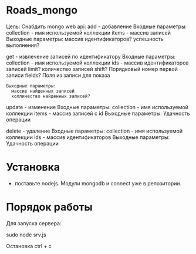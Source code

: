 Roads_mongo
==========

Цель: Снабдить mongo web api: 
add - добавление
    Входные параметры:
      collection - имя используемой коллекции
      items - массив записей
    Выходные параметры:
      массив идентификаторов? 
      успешность выполнения?

get - извлечение записей по идентификатору
    Входные параметры:
      collection - имя используемой коллекции
      ids - массив идентификаторов записей
      limit?  количество записей
      shift?  Порядковый номер первой записи
      fields? Поля из записи для показа
      
    Выходные параметры:
      массив найденных записей
      колличество найденных записей?
  
update - изменение
    Входные параметры:
      collection - имя используемой коллекции
      items - массив записей с id 
    Выходные параметры:
      Удачность операции

delete - удаление
    Входные параметры:
      collection - имя используемой коллекции
      ids - массив идентификаторов
    Выходные параметры:
      Удачность операции

Установка
==========
- поставьте nodejs. Модули mongodb и connect уже в репозитории.

Порядок работы
==========

Для запуска сервера:

sudo node srv.js

Остановка ctrl + c
